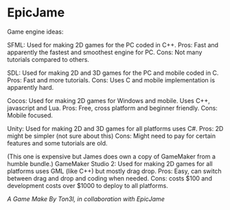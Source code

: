 # EpicJame

Game engine ideas:

SFML: Used for making 2D games for the PC coded in C++.
Pros: Fast and apparently the fastest and smoothest engine for PC.
Cons: Not many tutorials compared to others.

SDL: Used for making 2D and 3D games for the PC and mobile coded in C.
Pros: Fast and more tutorials.
Cons: Uses C and mobile implementation is apparently hard.

Cocos: Used for making 2D games for Windows and mobile. Uses C++, javascript and Lua.
Pros: Free, cross platform and beginner friendly.
Cons: Mobile focused.

Unity: Used for making 2D and 3D games for all platforms uses C#.
Pros: 2D might be simpler (not sure about this)
Cons: Might need to pay for certain features and some tutorials are old.

(This one is expensive but James does own a copy of GameMaker from a humble bundle.)
GameMaker Studio 2: Used for making 2D games for all platforms uses GML (like C++) but mostly drag drop.
Pros: Easy, can switch between drag and drop and coding when needed.
Cons: costs $100 and development costs over $1000 to deploy to all platforms.

_A Game Make By Ton3l, in collaboration with EpicJame_

